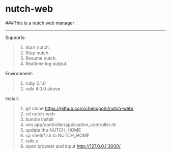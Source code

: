 nutch-web
=========

###This is a nutch web manager

---------------------------------------
Supports:
> 1. Start nutch.
> 2. Stop nutch.
> 3. Resume nutch.
> 4. Realtime log output.

Environment:
> 1. ruby 2.1.0 
> 2. rails 4.0.0 above

Install:
> 1. git clone https://github.com/chengpohi/nutch-web/
> 2. cd nutch-web
> 3. bundle install
> 4. vim app/controller/application_controller.rb
> 5. update the NUTCH_HOME
> 6. cp shell/*.sh to NUTCH_HOME
> 7. rails s
> 8. open browser and input http://127.0.0.1:3000/

